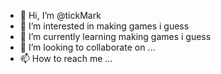 - 👋 Hi, I’m @tickMark
- 👀 I’m interested in making games i guess
- 🌱 I’m currently learning making games i guess
- 💞️ I’m looking to collaborate on ...
- 📫 How to reach me ...

<!---
tickMark/tickMark is a ✨ special ✨ repository because its `README.md` (this file) appears on your GitHub profile.
You can click the Preview link to take a look at your changes.
--->
